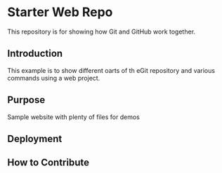 
# Starter Web Repo

This repository is for showing how Git and GitHub work together.

## Introduction
This example is to show different oarts of th eGit repository and various commands using a web project.

## Purpose

Sample website with plenty of files for demos

## Deployment 

## How to Contribute
